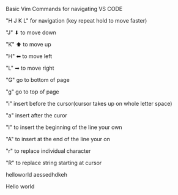 Basic Vim Commands for navigating VS CODE


<!-- Navigation -->

"H J K L" for navigation (key repeat hold to move faster)

"J" ⬇ to move down 

"K" ⬆ to move up

"H" ⬅ to move left

"L" ➡ to move right 

"G" go to bottom of page

"g" go to top of page

<!-- Basic Editing -->

"i" insert before the cursor(cursor takes up on whole letter space)

"a" insert after the curor

"I" to insert the beginning of the line your own 

"A" to insert at the end of the line your on







"r" to replace  individual character


"R" to replace string starting at cursor

helloworld aessedhdkeh












Hello world